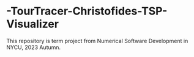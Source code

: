 # -TourTracer-Christofides-TSP-Visualizer
This repository is term project from Numerical Software Development in NYCU, 2023 Autumn.
